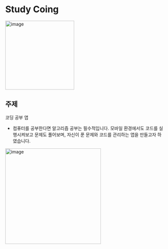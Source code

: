 # Study Coing
<img width="217" alt="image" src="https://github.com/user-attachments/assets/ef002693-dea3-4982-921d-15d25a2afb68" />


## 주제
코딩 공부 앱


- 컴퓨터를 공부한다면 알고리즘 공부는 필수적입니다. 모바일 환경에서도 코드를 실행시켜보고 문제도 풀어보며, 자신이 푼 문제와 코드를 관리하는 앱을 만들고자 하였습니다.

<img width="301" alt="image" src="https://github.com/user-attachments/assets/2182ec5a-2b14-4399-9577-159be6d6e505" />



